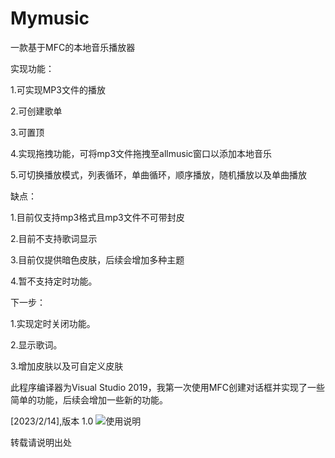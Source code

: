 # Mymusic
一款基于MFC的本地音乐播放器


实现功能：

1.可实现MP3文件的播放

2.可创建歌单

3.可置顶

4.实现拖拽功能，可将mp3文件拖拽至allmusic窗口以添加本地音乐

5.可切换播放模式，列表循环，单曲循环，顺序播放，随机播放以及单曲播放

缺点：

1.目前仅支持mp3格式且mp3文件不可带封皮

2.目前不支持歌词显示

3.目前仅提供暗色皮肤，后续会增加多种主题

4.暂不支持定时功能。

下一步：

1.实现定时关闭功能。

2.显示歌词。

3.增加皮肤以及可自定义皮肤

此程序编译器为Visual Studio 2019，我第一次使用MFC创建对话框并实现了一些简单的功能，后续会增加一些新的功能。

[2023/2/14],版本 1.0
![使用说明](https://user-images.githubusercontent.com/125326450/219851596-6008d50b-a346-4505-acde-85801a44144f.jpg)

转载请说明出处



